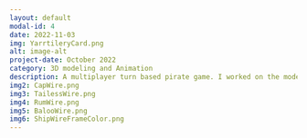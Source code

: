 ```yaml
---
layout: default
modal-id: 4
date: 2022-11-03
img: YarrtileryCard.png
alt: image-alt
project-date: October 2022
category: 3D modeling and Animation
description: A multiplayer turn based pirate game. I worked on the models and animations
img2: CapWire.png
img3: TailessWire.png
img4: RumWire.png
img5: BalooWire.png
img6: ShipWireFrameColor.png
---
```

